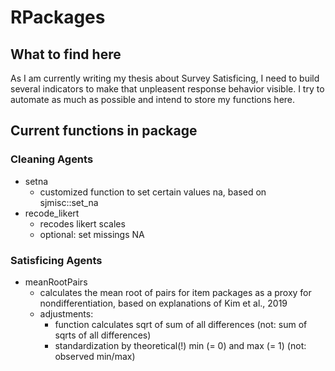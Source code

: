 # RPackages


## What to find here

As I am currently writing my thesis about Survey Satisficing, I need to build several indicators to make that unpleasent response behavior visible. I try to automate as much as possible and intend to store my functions here.

## Current functions in package

### Cleaning Agents

- setna 
    - customized function to set certain values na, based on sjmisc::set_na
- recode_likert
    - recodes likert scales
    - optional: set missings NA


### Satisficing Agents

- meanRootPairs
    - calculates the mean root of pairs for item packages as a proxy for nondifferentiation, based on explanations of Kim et al., 2019
    - adjustments: 
        - function calculates sqrt of sum of all differences (not: sum of sqrts of all differences)
        - standardization by theoretical(!) min (= 0) and max (= 1) (not: observed min/max)


